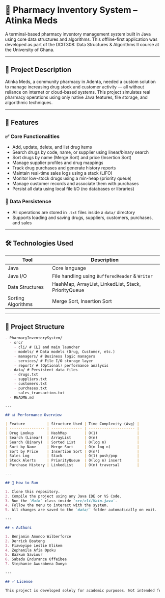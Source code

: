 # 💊 Pharmacy Inventory System – Atinka Meds

A terminal-based pharmacy inventory management system built in Java using core data structures and algorithms. This offline-first application was developed as part of the DCIT308: Data Structures & Algorithms II course at the University of Ghana.

---

## 📌 Project Description

Atinka Meds, a community pharmacy in Adenta, needed a custom solution to manage increasing drug stock and customer activity — all without reliance on internet or cloud-based systems. This project simulates real pharmacy operations using only native Java features, file storage, and algorithmic techniques.

---

## 🧱 Features

### ✅ Core Functionalities

- Add, update, delete, and list drug items
- Search drugs by code, name, or supplier using linear/binary search
- Sort drugs by name (Merge Sort) and price (Insertion Sort)
- Manage supplier profiles and drug mappings
- Track drug purchases and generate history reports
- Maintain real-time sales logs using a stack (LIFO)
- Monitor low-stock drugs using a min-heap (priority queue)
- Manage customer records and associate them with purchases
- Persist all data using local file I/O (no databases or libraries)

### 📂 Data Persistence

- All operations are stored in `.txt` files inside a `data/` directory
- Supports loading and saving drugs, suppliers, customers, purchases, and sales

---

## 🛠 Technologies Used

| Tool               | Description                                          |
| ------------------ | ---------------------------------------------------- |
| Java               | Core language                                        |
| Java I/O           | File handling using `BufferedReader` & `Writer`      |
| Data Structures    | HashMap, ArrayList, LinkedList, Stack, PriorityQueue |
| Sorting Algorithms | Merge Sort, Insertion Sort                           |

---

## 📁 Project Structure

```markdown
- PharmacyInventorySystem/
  - src/
    - cli/ # CLI and main launcher
    - models/ # Data models (Drug, Customer, etc.)
    - managers/ # Business logic managers
    - services/ # File I/O storage layer
    - report/ # (Optional) performance analysis
  - data/ # Persistent data files
    - drugs.txt
    - suppliers.txt
    - customers.txt
    - purchases.txt
    - sales_transaction.txt
  - README.md

---

## 📊 Performance Overview

| Feature          | Structure Used | Time Complexity (Avg) |
| ---------------- | -------------- | --------------------- |
| Drug Lookup      | HashMap        | O(1)                  |
| Search (Linear)  | ArrayList      | O(n)                  |
| Search (Binary)  | Sorted List    | O(log n)              |
| Sort by Name     | Merge Sort     | O(n log n)            |
| Sort by Price    | Insertion Sort | O(n²)                 |
| Sales Log        | Stack          | O(1) push/pop         |
| Stock Alerts     | PriorityQueue  | O(log n) insert       |
| Purchase History | LinkedList     | O(n) traversal        |

---

## 🧪 How to Run

1. Clone this repository.
2. Compile the project using any Java IDE or VS Code.
3. Run the `Main` class inside `src/cli/Main.java`.
4. Follow the menu to interact with the system.
5. All changes are saved to the `data/` folder automatically on exit.

---

## ✍️ Authors

1. Benjamin Amonoo Wilberforce
2. Derrick Boateng
3. Fiawoyipe Leslie Elikem
4. Zephanila Afia Opoku
5. Baakum Saviour
6. Sabadu Endurance Offeibea
7. Stephanie Awurabena Dunyo

---

## ✅ License

This project is developed solely for academic purposes. Not intended for production or commercial use.
```
